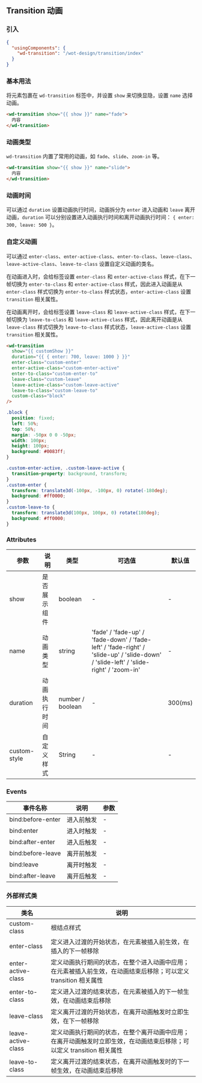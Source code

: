 ## Transition 动画

### 引入

```json
{
  "usingComponents": {
    "wd-transition": "/wot-design/transition/index"
  }
}
```

### 基本用法

将元素包裹在 `wd-transition` 标签中，并设置 `show` 来切换显隐，设置 `name` 选择动画。

```html
<wd-transition show="{{ show }}" name="fade">
  内容
</wd-transition>
```

### 动画类型

`wd-transition` 内置了常用的动画，如 `fade`、`slide`、`zoom-in` 等。

```html
<wd-transition show="{{ show }}" name="slide">
  内容
</wd-transition>
```

### 动画时间

可以通过 `duration` 设置动画执行时间，动画拆分为 `enter` 进入动画和 `leave` 离开动画，`duration` 可以分别设置进入动画执行时间和离开动画执行时间： `{ enter: 300, leave: 500 }`。

### 自定义动画

可以通过 `enter-class`、`enter-active-class`、`enter-to-class`、`leave-class`、`leave-active-class`、`leave-to-class` 设置自定义动画的类名。

在动画进入时，会给标签设置 `enter-class` 和 `enter-active-class` 样式，在下一帧切换为 `enter-to-class` 和 `enter-active-class` 样式，因此进入动画是从 `enter-class` 样式切换为 `enter-to-class` 样式状态，`enter-active-class` 设置 `transition` 相关属性。

在动画离开时，会给标签设置 `leave-class` 和 `leave-active-class` 样式，在下一帧切换为 `leave-to-class` 和 `leave-active-class` 样式，因此离开动画是从 `leave-class` 样式切换为 `leave-to-class` 样式状态，`leave-active-class` 设置 `transition` 相关属性。

```html
<wd-transition
  show="{{ customShow }}"
  duration="{{ { enter: 700, leave: 1000 } }}"
  enter-class="custom-enter"
  enter-active-class="custom-enter-active"
  enter-to-class="custom-enter-to"
  leave-class="custom-leave"
  leave-active-class="custom-leave-active"
  leave-to-class="custom-leave-to"
  custom-class="block"
/>
```

```css
.block {
  position: fixed;
  left: 50%;
  top: 50%;
  margin: -50px 0 0 -50px;
  width: 100px;
  height: 100px;
  background: #0083ff;
}

.custom-enter-active, .custom-leave-active {
  transition-property: background, transform;
}
.custom-enter {
  transform: translate3d(-100px, -100px, 0) rotate(-180deg);
  background: #ff0000;
}
.custom-leave-to {
  transform: translate3d(100px, 100px, 0) rotate(180deg);
  background: #ff0000;
}
```

### Attributes

| 参数      | 说明                                 | 类型      | 可选值       | 默认值   |
|---------- |------------------------------------ |---------- |------------- |-------- |
| show | 是否展示组件 | boolean | - | - |
| name | 动画类型 | string | 'fade' / 'fade-up' / 'fade-down' / 'fade-left' / 'fade-right' / 'slide-up' / 'slide-down' / 'slide-left' / 'slide-right' / 'zoom-in' | - |
| duration | 动画执行时间 | number / boolean | - | 300(ms) |
| custom-style | 自定义样式 | String | - | - |

### Events

| 事件名称      | 说明                                 | 参数     |
|------------- |------------------------------------ |--------- |
| bind:before-enter | 进入前触发 | - |
| bind:enter | 进入时触发 | - |
| bind:after-enter | 进入后触发 | - |
| bind:before-leave | 离开前触发 | - |
| bind:leave | 离开时触发 | - |
| bind:after-leave | 离开后触发| - |

### 外部样式类

| 类名     | 说明                |
|---------|---------------------|
| custom-class | 根结点样式 |
| enter-class | 定义进入过渡的开始状态，在元素被插入前生效，在插入的下一帧移除 |
| enter-active-class | 定义动画执行期间的状态，在整个进入动画中应用；在元素被插入前生效，在动画结束后移除；可以定义 transition 相关属性 |
| enter-to-class | 定义进入过渡的结束状态，在元素被插入的下一帧生效，在动画结束后移除 |
| leave-class | 定义离开过渡的开始状态，在离开动画触发时立即生效，在下一帧移除 |
| leave-active-class | 定义动画执行期间的状态，在整个离开动画中应用；在离开动画触发时立即生效，在动画结束后移除；可以定义 transition 相关属性 |
| leave-to-class | 定义离开过渡的结束状态，在离开动画触发时的下一帧生效，在动画结束后移除 |
